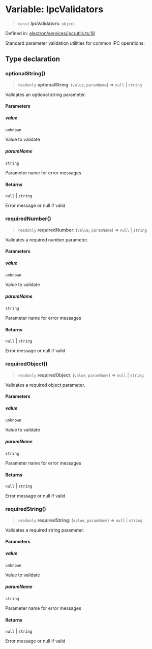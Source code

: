 # Variable: IpcValidators

> `const` **IpcValidators**: `object`

Defined in: [electron/services/ipc/utils.ts:18](https://github.com/Nick2bad4u/Uptime-Watcher/blob/8a1973382d5fe14c52996ecda381894eb7ecd4a6/electron/services/ipc/utils.ts#L18)

Standard parameter validation utilities for common IPC operations.

## Type declaration

### optionalString()

> `readonly` **optionalString**: (`value`, `paramName`) => `null` \| `string`

Validates an optional string parameter.

#### Parameters

##### value

`unknown`

Value to validate

##### paramName

`string`

Parameter name for error messages

#### Returns

`null` \| `string`

Error message or null if valid

### requiredNumber()

> `readonly` **requiredNumber**: (`value`, `paramName`) => `null` \| `string`

Validates a required number parameter.

#### Parameters

##### value

`unknown`

Value to validate

##### paramName

`string`

Parameter name for error messages

#### Returns

`null` \| `string`

Error message or null if valid

### requiredObject()

> `readonly` **requiredObject**: (`value`, `paramName`) => `null` \| `string`

Validates a required object parameter.

#### Parameters

##### value

`unknown`

Value to validate

##### paramName

`string`

Parameter name for error messages

#### Returns

`null` \| `string`

Error message or null if valid

### requiredString()

> `readonly` **requiredString**: (`value`, `paramName`) => `null` \| `string`

Validates a required string parameter.

#### Parameters

##### value

`unknown`

Value to validate

##### paramName

`string`

Parameter name for error messages

#### Returns

`null` \| `string`

Error message or null if valid
